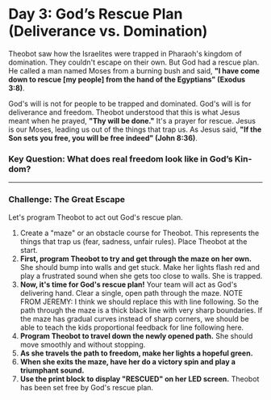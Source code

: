 # Day 3: God’s Rescue Plan (Deliverance vs. Domination)

Theobot saw how the Israelites were trapped in Pharaoh's kingdom of domination.
They couldn't escape on their own.
But God had a rescue plan.
He called a man named Moses from a burning bush and said, **"I have come down to rescue [my people] from the hand of the Egyptians" (Exodus 3:8)**.

God's will is not for people to be trapped and dominated.
God's will is for deliverance and freedom.
Theobot understood that this is what Jesus meant when he prayed, **"Thy will be done."** It's a prayer for rescue.
Jesus is our Moses, leading us out of the things that trap us.
As Jesus said, **"If the Son sets you free, you will be free indeed" (John 8:36)**.

### Key Question: What does real freedom look like in God’s Kin-dom?

---

### Challenge: The Great Escape

Let's program Theobot to act out God's rescue plan.

1.  Create a "maze" or an obstacle course for Theobot. This represents the things that trap us (fear, sadness, unfair rules). Place Theobot at the start.
2.  **First, program Theobot to try and get through the maze on her own.** She should bump into walls and get stuck. Make her lights flash red and play a frustrated sound when she gets too close to walls. She is trapped.
3.  **Now, it's time for God's rescue plan!** Your team will act as God's delivering hand. Clear a single, open path through the maze. NOTE FROM JEREMY: I think we should replace this with line following. So the path through the maze is a thick black line with very sharp boundaries. If the maze has gradual curves instead of sharp corners, we should be able to teach the kids proportional feedback for line following here.
4.  **Program Theobot to travel down the newly opened path.** She should move smoothly and without stopping.
5.  **As she travels the path to freedom, make her lights a hopeful green.**
6.  **When she exits the maze, have her do a victory spin and play a triumphant sound.**
7.  **Use the print block to display "RESCUED" on her LED screen.** Theobot has been set free by God's rescue plan.


